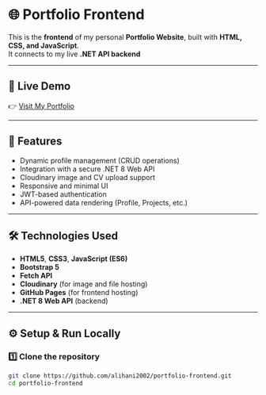 # 🌐 Portfolio Frontend

This is the **frontend** of my personal **Portfolio Website**, built with **HTML, CSS, and JavaScript**.  
It connects to my live **.NET API backend**

---

## 🚀 Live Demo
👉 [Visit My Portfolio]([https://portfolio-dashboard-rust.vercel.app/])

---

## 🧩 Features
- Dynamic profile management (CRUD operations)
- Integration with a secure .NET 8 Web API
- Cloudinary image and CV upload support
- Responsive and minimal UI
- JWT-based authentication
- API-powered data rendering (Profile, Projects, etc.)

---

## 🛠️ Technologies Used
- **HTML5**, **CSS3**, **JavaScript (ES6)**
- **Bootstrap 5**
- **Fetch API**
- **Cloudinary** (for image and file hosting)
- **GitHub Pages** (for frontend hosting)
- **.NET 8 Web API** (backend)

---

## ⚙️ Setup & Run Locally

### 1️⃣ Clone the repository
```bash
git clone https://github.com/alihani2002/portfolio-frontend.git
cd portfolio-frontend
